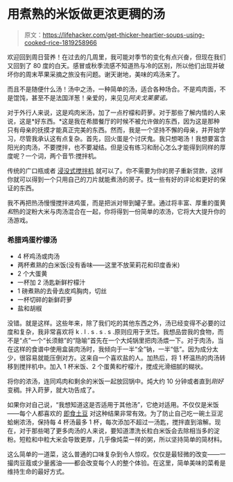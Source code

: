 # 用煮熟的米饭做更浓更稠的汤

> 原文：<https://lifehacker.com/get-thicker-heartier-soups-using-cooked-rice-1819258966>

欢迎回到周日营养！在过去的几周里，我可能对季节的变化有点兴奋，但现在我们又回到了 80 度的白天。感冒或秋季流感不知道热与冷的区别，所以他们出现并破坏你的周末苹果采摘之旅没有问题。谢天谢地，美味的鸡汤来了。

而且不是随便什么汤！汤中之汤，一种简单的汤，适合各种场合。不是鸡肉面，不是馄饨，甚至不是法国洋葱！亲爱的，来见见*阿夫戈莱蒙诺。*



对于外行人来说，这是鸡肉米汤，加了一点柠檬和莳萝。对于那些了解内情的人来说，这是*好东西。*这是我在希腊餐厅的时候不被允许做的东西，因为这是那种只有母亲的抚摸才能真正完美的东西。然而，我是一个坚持不懈的母亲，并开始学习，尽管我承认这有点复杂。首先，回火蛋是个讨厌鬼。我只想喝汤！我想要富含阳光的肉汤，不要搅拌，也不要凝结。但是没有练习和耐心怎么才能得到同样的厚度呢？一个词，两个音节:搅拌机。

传统的广口瓶或者 [浸没式搅拌机](https://lifehacker.com/kitchen-tool-school-the-portable-powerful-immersion-b-1782522838) 就可以了。你不需要为你的房子重新贷款，这样你就可以得到一个只用自己的刀片就能煮汤的房子。找一些有好的评论和更好的保证的东西。

我不再把热汤慢慢搅拌进鸡蛋，而是把派对带到罐子里。通过将丰富、厚重的蛋黄*和*热的淀粉大米与肉汤混合在一起，你将得到一份简单的浓汤，它将大大提升你的汤游戏。

### 希腊鸡蛋柠檬汤

*   4 杯鸡汤或肉汤
*   两杯煮熟的白米饭(没有香味——这里不放茉莉花和印度香米)
*   2 个大蛋黄
*   一杯加 2 汤匙新鲜柠檬汁
*   1 磅煮熟的去骨去皮鸡胸肉，切丝
*   一杯切碎的新鲜莳萝
*   盐和胡椒

没错。就是这样。这些年来，除了我们吃的其他东西之外，汤已经变得不必要的过度和复杂，我非常喜欢将 k . I . s . s . s .原则应用于烹饪。我想品尝我的食物，而不是“点”一个“长须鲸”的“隐喻”首先在一个大炖锅里把肉汤煨一下。对于肉汤，当在这样的食谱中使用盒装肉汤时，我倾向于一半“全”钠，一半“低”。因为成分太少，很容易就能压倒对方。这来自一个喜欢盐的人。加热后，将 1 杯温热的肉汤转移到搅拌机中。加入 1 杯米饭、2 个蛋黄和柠檬汁，搅成光滑细腻的糊状。

将你的浓汤，连同鸡肉和剩余的米饭一起放回锅中。炖大约 10 分钟或者直到*刚好*变稠。拌入莳萝，就大功告成了。

如果你对自己说，“我想知道这是否适用于其他汤”，它绝对适用。不仅仅是米饭——每个人都喜欢的 [即食土豆](https://skillet.lifehacker.com/instant-potatoes-are-the-key-to-quick-delicious-gnocch-1797566583) 对这种结果非常有效。为了防止自己吃一碗土豆泥蛤蜊浓汤，保持每 4 杯汤最多 1 杯，每次添加不超过一汤匙，搅拌直到溶解。现在，对于那些喝了更多肉汤的人来说，要知道漂洗长粒白米饭会去除相当多的淀粉。短粒和中粒大米会导致更厚，几乎像炖菜一样的粥，所以坚持简单的简材料。

这么简单的一道菜，这么普通的口味复杂到令人惊叹。仅仅是最轻微的改变——一撮肉豆蔻或少量酱油——都会改变每个人的整个体验。在这里，简单美味的菜肴是维持生命的最好方式。